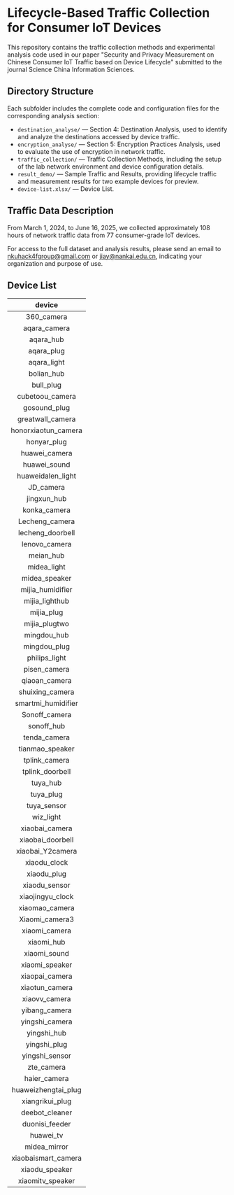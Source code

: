 # Lifecycle-Based Traffic Collection for Consumer IoT Devices

This repository contains the traffic collection methods and experimental analysis code used in our paper "Security and Privacy Measurement on Chinese Consumer IoT Traffic based on Device Lifecycle" submitted to the journal Science China Information Sciences.

## Directory Structure

Each subfolder includes the complete code and configuration files for the corresponding analysis section:

* `destination_analyse/` — Section 4: Destination Analysis, used to identify and analyze the destinations accessed by device traffic.
* `encryption_analyse/` — Section 5: Encryption Practices Analysis, used to evaluate the use of encryption in network traffic.
* `traffic_collection/` — Traffic Collection Methods, including the setup of the lab network environment and device configuration details.
* `result_demo/` — Sample Traffic and Results, providing lifecycle traffic and measurement results for two example devices for preview.
* `device-list.xlsx/` — Device List.

## Traffic Data Description

From March 1, 2024, to June 16, 2025, we collected approximately 108 hours of network traffic data from 77 consumer-grade IoT devices.

For access to the full dataset and analysis results, please send an email to nkuhack4fgroup@gmail.com or jiay@nankai.edu.cn, indicating your organization and purpose of use. 

## Device List
|       device        |
| :-----------------: |
|     360_camera      |
|    aqara_camera     |
|      aqara_hub      |
|     aqara_plug      |
|     aqara_light     |
|     bolian_hub      |
|      bull_plug      |
|   cubetoou_camera   |
|    gosound_plug     |
|  greatwall_camera   |
| honorxiaotun_camera |
|     honyar_plug     |
|    huawei_camera    |
|    huawei_sound     |
|  huaweidalen_light  |
|      JD_camera      |
|     jingxun_hub     |
|    konka_camera     |
|   Lecheng_camera    |
|  lecheng_doorbell   |
|    lenovo_camera    |
|      meian_hub      |
|     midea_light     |
|    midea_speaker    |
|  mijia_humidifier   |
|   mijia_lighthub    |
|     mijia_plug      |
|    mijia_plugtwo    |
|     mingdou_hub     |
|    mingdou_plug     |
|    philips_light    |
|    pisen_camera     |
|    qiaoan_camera    |
|   shuixing_camera   |
| smartmi_humidifier  |
|    Sonoff_camera    |
|     sonoff_hub      |
|    tenda_camera     |
|   tianmao_speaker   |
|    tplink_camera    |
|   tplink_doorbell   |
|      tuya_hub       |
|      tuya_plug      |
|     tuya_sensor     |
|      wiz_light      |
|   xiaobai_camera    |
|  xiaobai_doorbell   |
|  xiaobai_Y2camera   |
|    xiaodu_clock     |
|     xiaodu_plug     |
|    xiaodu_sensor    |
|  xiaojingyu_clock   |
|   xiaomao_camera    |
|   Xiaomi_camera3    |
|    xiaomi_camera    |
|     xiaomi_hub      |
|    xiaomi_sound     |
|   xiaomi_speaker    |
|   xiaopai_camera    |
|   xiaotun_camera    |
|    xiaovv_camera    |
|    yibang_camera    |
|   yingshi_camera    |
|     yingshi_hub     |
|    yingshi_plug     |
|   yingshi_sensor    |
|     zte_camera      |
|    haier_camera     |
| huaweizhengtai_plug |
|   xiangrikui_plug   |
|   deebot_cleaner    |
|   duonisi_feeder    |
|      huawei_tv      |
|    midea_mirror     |
| xiaobaismart_camera |
|   xiaodu_speaker    |
|  xiaomitv_speaker   |
